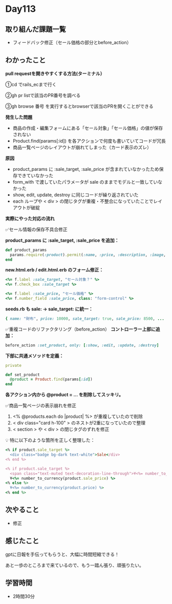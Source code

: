 # Day113
## 取り組んだ課題一覧
- フィードバック修正（セール価格の部分とbefore_action）
## わかったこと
**pull requestを開きやすくする方法(ターミナル）**
 
①cd でrails_ecまで行く
 
②gh pr listで該当のPR番号を調べる
 
③gh browse 番号 を実行するとbrowserで該当のPRを開くことができる
 
**発生した問題**
 
* 商品の作成・編集フォームにある「セール対象」「セール価格」の値が保存されない
* Product.find(params[:id]) を各アクションで何度も書いていてコードが冗長
* 商品一覧ページのレイアウトが崩れてしまった（カード表示のズレ）
   
**原因**
* product_params に :sale_target, :sale_price が含まれていなかったため保存できていなかった
* form_with で渡していたパラメータが sale のままでモデルと一致していなかった
* show, edit, update, destroy に同じコードが繰り返されていた
* each ループや < div > の閉じタグが重複・不整合になっていたことでレイアウトが破綻
 
**実際にやった対応の流れ**
 
✅セール情報の保存不具合修正
 
**product_params に :sale_target, :sale_price を追加：**
 
``` ruby
def product_params
  params.require(:product).permit(:name, :price, :description, :image, :sale_target, :sale_price)
end
```
**new.html.erb / edit.html.erb のフォーム修正：**
``` ruby
<%= f.label :sale_target, "セール対象？" %>
<%= f.check_box :sale_target %>

<%= f.label :sale_price, "セール価格" %>
<%= f.number_field :sale_price, class: "form-control" %>
```
 
**seeds.rb も sale: → sale_target: に統一：**
``` ruby
{ name: "財布", price: 10000, sale_target: true, sale_price: 8500, ... }
```
 
✅重複コードのリファクタリング（before_action）
**コントローラー上部に追加：**
``` ruby
before_action :set_product, only: [:show, :edit, :update, :destroy]
```
 
**下部に共通メソッドを定義：**
``` ruby
private

def set_product
  @product = Product.find(params[:id])
end
```
 
**各アクション内から @product = ... を削除してスッキリ。**
 
✅商品一覧ページの表示崩れを修正
 
1. <% @products.each do |product| %> が重複していたので削除
2. < div class="card h-100" > のネストが2重になっていたので整理
3. < section > や < div > の閉じタグのずれを修正
 
💡 特に以下のような箇所を正しく整理した：
``` ruby
<% if product.sale_target %>
  <div class="badge bg-dark text-white">Sale</div>
<% end %>

<% if product.sale_target %>
  <span class="text-muted text-decoration-line-through">¥<%= number_to_currency(product.price) %></span>
  ¥<%= number_to_currency(product.sale_price) %>
<% else %>
  ¥<%= number_to_currency(product.price) %>
<% end %>
```
## 次やること
- 修正
## 感じたこと
gptに日報を手伝ってもらうと、大幅に時間短縮できる！
 
あと一歩のところまで来ているので、もう一踏ん張り、頑張りたい。
## 学習時間
- 2時間30分
